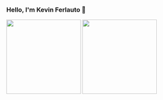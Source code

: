 ### Hello, I'm Kevin Ferlauto 👋

<!--
**Kevinferl98/Kevinferl98** is a ✨ _special_ ✨ repository because its `README.md` (this file) appears on your GitHub profile.

Here are some ideas to get you started:

- 🔭 I’m currently working on ...
- 🌱 I’m currently learning ...
- 👯 I’m looking to collaborate on ...
- 🤔 I’m looking for help with ...
- 💬 Ask me about ...
- 📫 How to reach me: ...
- 😄 Pronouns: ...
- ⚡ Fun fact: ...
-->
 
<img src="https://github-readme-stats.vercel.app/api?username=Kevinferl98&&show_icons=true&title_color=ffffff&icon_color=bb2acf&text_color=daf7dc&bg_color=151515" height="195px"></img>
<img src="https://github-readme-stats.vercel.app/api/top-langs/?username=Kevinferl98&layout=compact&hide=hlsl,shaderLab&theme=dark&hide_progress=true" height="195px"></img>
